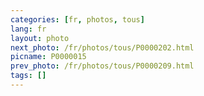 ```yaml
---
categories: [fr, photos, tous]
lang: fr
layout: photo
next_photo: /fr/photos/tous/P0000202.html
picname: P0000015
prev_photo: /fr/photos/tous/P0000209.html
tags: []
---
```

